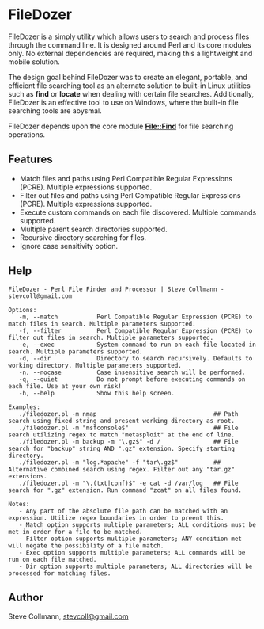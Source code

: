 # FileDozer

FileDozer is a simply utility which allows users to search and process files through the command line. It is designed around Perl and its core modules only. No external dependencies are required, making this a lightweight and mobile solution.

The design goal behind FileDozer was to create an elegant, portable, and efficient file searching tool as an alternate solution to built-in Linux utilities such as **find** or **locate** when dealing with certain file searches. Additionally, FileDozer is an effective tool to use on Windows, where the built-in file searching tools are abysmal.

FileDozer depends upon the core module [**File::Find**](https://perldoc.perl.org/File/Find.html) for file searching operations.

## Features
- Match files and paths using Perl Compatible Regular Expressions (PCRE). Multiple expressions supported.
- Filter out files and paths using Perl Compatible Regular Expressions (PCRE). Multiple expressions supported.
- Execute custom commands on each file discovered. Multiple commands supported.
- Multiple parent search directories supported.
- Recursive directory searching for files.
- Ignore case sensitivity option.

## Help
```
FileDozer - Perl File Finder and Processor | Steve Collmann - stevcoll@gmail.com

Options:
   -m, --match           Perl Compatible Regular Expression (PCRE) to match files in search. Multiple parameters supported.
   -f, --filter          Perl Compatible Regular Expression (PCRE) to filter out files in search. Multiple parameters supported.
   -e, --exec            System command to run on each file located in search. Multiple parameters supported.
   -d, --dir             Directory to search recursively. Defaults to working directory. Multiple parameters supported.
   -n, --nocase          Case insensitive search will be performed.
   -q, --quiet           Do not prompt before executing commands on each file. Use at your own risk!
   -h, --help            Show this help screen.
   
Examples:
   ./filedozer.pl -m nmap                                 ## Path search using fixed string and present working directory as root.
   ./filedozer.pl -m "msfconsole$"                        ## File search utilizing regex to match "metasploit" at the end of line.
   ./filedozer.pl -m backup -m "\.gz$" -d /               ## File search for "backup" string AND ".gz" extension. Specify starting directory.
   ./filedozer.pl -m "log.*apache" -f "tar\.gz$"          ## Alternative combined search using regex. Filter out any "tar.gz" extensions.
   ./filedozer.pl -m "\.(txt|conf)$" -e cat -d /var/log   ## File search for ".gz" extension. Run command "zcat" on all files found.

Notes:
   - Any part of the absolute file path can be matched with an expression. Utilize regex boundaries in order to preent this.
   - Match option supports multiple parameters; ALL conditions must be met in order for a file to be matched.
   - Filter option supports multiple parameters; ANY condition met will negate the possibility of a file match.
   - Exec option supports multiple parameters; ALL commands will be run on each file matched.
   - Dir option supports multiple parameters; ALL directories will be processed for matching files.

```

## Author
Steve Collmann, stevcoll@gmail.com
